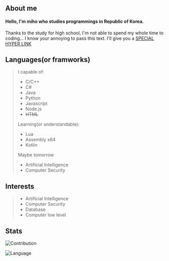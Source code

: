 <!--
**alfksj/alfksj** is a ✨ _special_ ✨ repository because its `README.md` (this file) appears on your GitHub profile.

Here are some ideas to get you started:

- 🔭 I’m currently working on ...
- 🌱 I’m currently learning ...
- 👯 I’m looking to collaborate on ...
- 🤔 I’m looking for help with ...
- 💬 Ask me about ...
- 📫 How to reach me: ...
- 😄 Pronouns: ...
- ⚡ Fun fact: ...
-->


## About me
#### Hello, I'm miho who studies programmings in Republic of Korea.
Thanks to the study for high school, I'm not able to spend my whole time to coding...
I know your annoying to pass this text. I'll give you a [SPECIAL HYPER LINK](https://github.com/miho73?tab=repositories)

## Languages(or framworks)
> I capable of:
> * C/C++
> * C#
> * Java
> * Python
> * Javascript
> * Node.js
> * ~~HTML~~
>
> Learning(or understandable):
> * Lua
> * Assembly x64
> * Kotlin
> 
> Maybe tomorrow
> * Artificial Intelligence
> * Computer Security

## Interests
> * Artificial Intelligence
> * Computer Security
> * Database
> * Computer low level

## Stats
![Contribution](https://github-readme-stats.vercel.app/api?username=miho73&cache_seconds=60&count_private=true&show_icons=true&theme=algolia&include_all_commits=true&count_private=true)

![Language](https://github-readme-stats.vercel.app/api/top-langs/?username=miho73&cache_seconds=60&theme=algolia)
